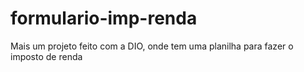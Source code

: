 # formulario-imp-renda
Mais um projeto feito com a DIO, onde tem uma planilha para fazer o imposto de renda
